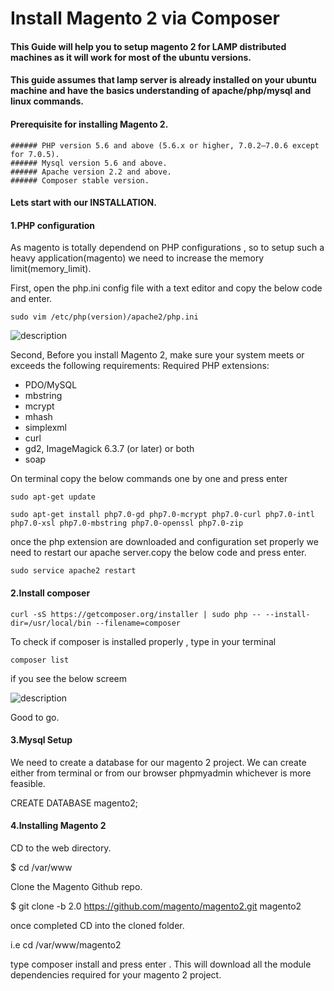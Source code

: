 # Install Magento 2 via Composer

#### This Guide will help you to setup magento 2 for LAMP distributed machines as it will work for most of the ubuntu versions.

#### This guide assumes that lamp server is already installed on your ubuntu machine and have the basics understanding of apache/php/mysql and linux commands.

#### Prerequisite for installing Magento 2.
    ###### PHP version 5.6 and above (5.6.x or higher, 7.0.2–7.0.6 except for 7.0.5).
    ###### Mysql version 5.6 and above.
    ###### Apache version 2.2 and above.
    ###### Composer stable version.
    
#### Lets start with our INSTALLATION.

#### 1.PHP configuration
As magento is totally dependend on PHP configurations , so to setup such a heavy application(magento) we need to increase the memory limit(memory_limit).

First, open the php.ini config file with a text editor and copy the below code and enter.

`sudo vim /etc/php(version)/apache2/php.ini`

![description](https://raw.githubusercontent.com/pluralsight/guides/master/images/9f4f2f83-bb24-4458-ba50-00c912695a64.png)


Second, Before you install Magento 2, make sure your system meets or exceeds the following requirements:
Required PHP extensions:

- PDO/MySQL
- mbstring
- mcrypt
- mhash
- simplexml
- curl
- gd2, ImageMagick 6.3.7 (or later) or both
- soap

On terminal copy the below commands one by one and press enter

`sudo apt-get update`

`sudo apt-get install php7.0-gd php7.0-mcrypt php7.0-curl php7.0-intl php7.0-xsl php7.0-mbstring php7.0-openssl php7.0-zip`

once the php extension are downloaded and configuration set properly
we need to restart our apache server.copy the below code and press enter.

`sudo service apache2 restart`

#### 2.Install composer

`curl -sS https://getcomposer.org/installer | sudo php -- --install-dir=/usr/local/bin --filename=composer`

To check if composer is installed properly , type in your terminal

`composer list`

if you see the below screem

![description](https://raw.githubusercontent.com/pluralsight/guides/master/images/c780844a-0c15-4605-bd9d-11a6157afdd8.png)

Good to go.

#### 3.Mysql Setup
We need to create a database for our magento 2 project.
We can create either from terminal or from our browser phpmyadmin whichever is more feasible.

CREATE DATABASE magento2;

#### 4.Installing Magento 2

CD to the web directory.

$ cd /var/www
	
Clone the Magento Github repo.

$ git clone -b 2.0 https://github.com/magento/magento2.git magento2

once completed CD into the cloned folder.

i.e cd /var/www/magento2

type composer install and press enter .
This will download all the module dependencies required for your magento 2 project.



